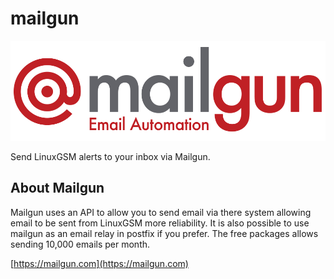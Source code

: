 # mailgun

[![Mailgun logo](../.gitbook/assets/mailgun_logo.png)](https://www.mailgun.com/)

Send LinuxGSM alerts to your inbox via Mailgun.

## About Mailgun

Mailgun uses an API to allow you to send email via there system allowing email to be sent from LinuxGSM more reliability. It is also possible to use mailgun as an email relay in postfix if you prefer. The free packages allows sending 10,000 emails per month.

[https://mailgun.com](https://mailgun.com)

